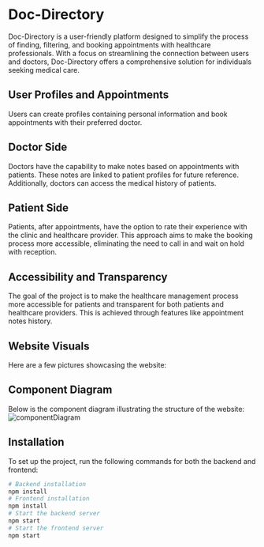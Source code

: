 # Doc-Directory

Doc-Directory is a user-friendly platform designed to simplify the process of finding, filtering, and booking appointments with healthcare professionals. With a focus on streamlining the connection between users and doctors, Doc-Directory offers a comprehensive solution for individuals seeking medical care.

## User Profiles and Appointments
Users can create profiles containing personal information and book appointments with their preferred doctor.

## Doctor Side
Doctors have the capability to make notes based on appointments with patients. These notes are linked to patient profiles for future reference. Additionally, doctors can access the medical history of patients.

## Patient Side
Patients, after appointments, have the option to rate their experience with the clinic and healthcare provider. This approach aims to make the booking process more accessible, eliminating the need to call in and wait on hold with reception.

## Accessibility and Transparency
The goal of the project is to make the healthcare management process more accessible for patients and transparent for both patients and healthcare providers. This is achieved through features like appointment notes history.

## Website Visuals
Here are a few pictures showcasing the website:




## Component Diagram
Below is the component diagram illustrating the structure of the website:
![componentDiagram](https://github.com/Niimraa/Doc-Directory/assets/133609979/63152ea7-ff31-452c-a6db-b48f93428d27)


## Installation

To set up the project, run the following commands for both the backend and frontend:

```bash
# Backend installation
npm install
# Frontend installation
npm install
# Start the backend server
npm start
# Start the frontend server
npm start

